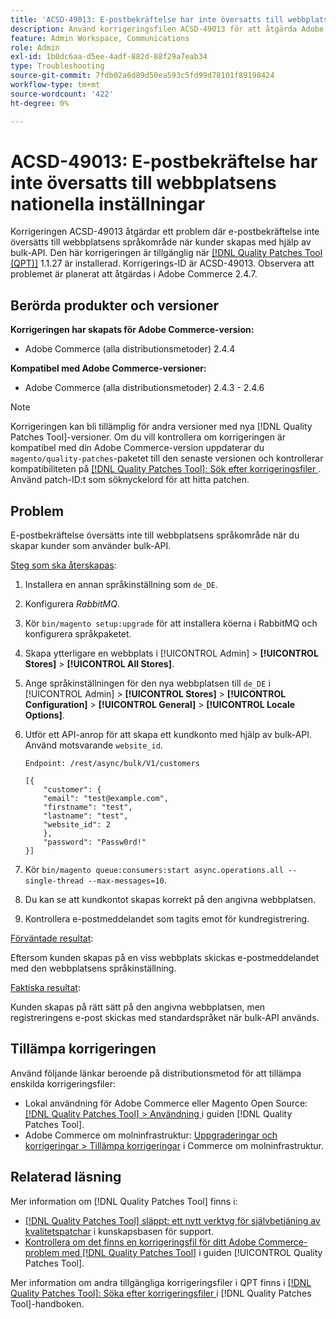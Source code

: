 ```yaml
---
title: 'ACSD-49013: E-postbekräftelse har inte översatts till webbplatsens nationella inställningar'
description: Använd korrigeringsfilen ACSD-49013 för att åtgärda Adobe Commerce-problemet där e-postbekräftelse inte översätts till webbplatsens språkområde när du skapar kunder som använder satsvis-API.
feature: Admin Workspace, Communications
role: Admin
exl-id: 1b0dc6aa-d5ee-4adf-882d-88f29a7eab34
type: Troubleshooting
source-git-commit: 7fdb02a6d89d50ea593c5fd99d78101f89198424
workflow-type: tm+mt
source-wordcount: '422'
ht-degree: 0%

---
```


# ACSD-49013: E-postbekräftelse har inte översatts till webbplatsens nationella inställningar

Korrigeringen ACSD-49013 åtgärdar ett problem där e-postbekräftelse inte översätts till webbplatsens språkområde när kunder skapas med hjälp av bulk-API. Den här korrigeringen är tillgänglig när [[!DNL Quality Patches Tool (QPT)]](https://experienceleague.adobe.com/sv/docs/commerce-operations/tools/quality-patches-tool/quality-patches-tool-to-self-serve-quality-patches) 1.1.27 är installerad. Korrigerings-ID är ACSD-49013. Observera att problemet är planerat att åtgärdas i Adobe Commerce 2.4.7.

## Berörda produkter och versioner

**Korrigeringen har skapats för Adobe Commerce-version:**

* Adobe Commerce (alla distributionsmetoder) 2.4.4

**Kompatibel med Adobe Commerce-versioner:**

* Adobe Commerce (alla distributionsmetoder) 2.4.3 - 2.4.6

>[!NOTE]
>
>Korrigeringen kan bli tillämplig för andra versioner med nya [!DNL Quality Patches Tool]-versioner. Om du vill kontrollera om korrigeringen är kompatibel med din Adobe Commerce-version uppdaterar du `magento/quality-patches`-paketet till den senaste versionen och kontrollerar kompatibiliteten på [[!DNL Quality Patches Tool]: Sök efter korrigeringsfiler ](https://experienceleague.adobe.com/tools/commerce-quality-patches/index.html?lang=sv-SE). Använd patch-ID:t som söknyckelord för att hitta patchen.

## Problem

E-postbekräftelse översätts inte till webbplatsens språkområde när du skapar kunder som använder bulk-API.

<u>Steg som ska återskapas</u>:

1. Installera en annan språkinställning som `de_DE`.
1. Konfigurera *RabbitMQ*.
1. Kör `bin/magento setup:upgrade` för att installera köerna i RabbitMQ och konfigurera språkpaketet.
1. Skapa ytterligare en webbplats i [!UICONTROL Admin] > **[!UICONTROL Stores]** > **[!UICONTROL All Stores]**.
1. Ange språkinställningen för den nya webbplatsen till `de_DE` i [!UICONTROL Admin] > **[!UICONTROL Stores]** > **[!UICONTROL Configuration]** > **[!UICONTROL General]** > **[!UICONTROL Locale Options]**.
1. Utför ett API-anrop för att skapa ett kundkonto med hjälp av bulk-API. Använd motsvarande `website_id`.

   `Endpoint: /rest/async/bulk/V1/customers`

   ```
   [{
       "customer": {
       "email": "test@example.com",
       "firstname": "test",
       "lastname": "test",
       "website_id": 2
       },
       "password": "Passw0rd!"
   }]
   ```

1. Kör `bin/magento queue:consumers:start async.operations.all --single-thread --max-messages=10`.
1. Du kan se att kundkontot skapas korrekt på den angivna webbplatsen.
1. Kontrollera e-postmeddelandet som tagits emot för kundregistrering.

<u>Förväntade resultat</u>:

Eftersom kunden skapas på en viss webbplats skickas e-postmeddelandet med den webbplatsens språkinställning.

<u>Faktiska resultat</u>:

Kunden skapas på rätt sätt på den angivna webbplatsen, men registreringens e-post skickas med standardspråket när bulk-API används.

## Tillämpa korrigeringen

Använd följande länkar beroende på distributionsmetod för att tillämpa enskilda korrigeringsfiler:

* Lokal användning för Adobe Commerce eller Magento Open Source: [[!DNL Quality Patches Tool] > Användning ](/help/tools/quality-patches-tool/usage.md) i guiden [!DNL Quality Patches Tool].
* Adobe Commerce om molninfrastruktur: [Uppgraderingar och korrigeringar > Tillämpa korrigeringar](https://experienceleague.adobe.com/docs/commerce-cloud-service/user-guide/develop/upgrade/apply-patches.html?lang=sv-SE) i Commerce om molninfrastruktur.

## Relaterad läsning

Mer information om [!DNL Quality Patches Tool] finns i:

* [[!DNL Quality Patches Tool] släppt: ett nytt verktyg för självbetjäning av kvalitetspatchar](https://experienceleague.adobe.com/sv/docs/commerce-operations/tools/quality-patches-tool/quality-patches-tool-to-self-serve-quality-patches) i kunskapsbasen för support.
* [Kontrollera om det finns en korrigeringsfil för ditt Adobe Commerce-problem med  [!DNL Quality Patches Tool]](/help/tools/quality-patches-tool/patches-available-in-qpt/check-patch-for-magento-issue-with-magento-quality-patches.md) i guiden [!UICONTROL Quality Patches Tool].


Mer information om andra tillgängliga korrigeringsfiler i QPT finns i [[!DNL Quality Patches Tool]: Söka efter korrigeringsfiler ](https://experienceleague.adobe.com/tools/commerce-quality-patches/index.html?lang=sv-SE) i [!DNL Quality Patches Tool]-handboken.
